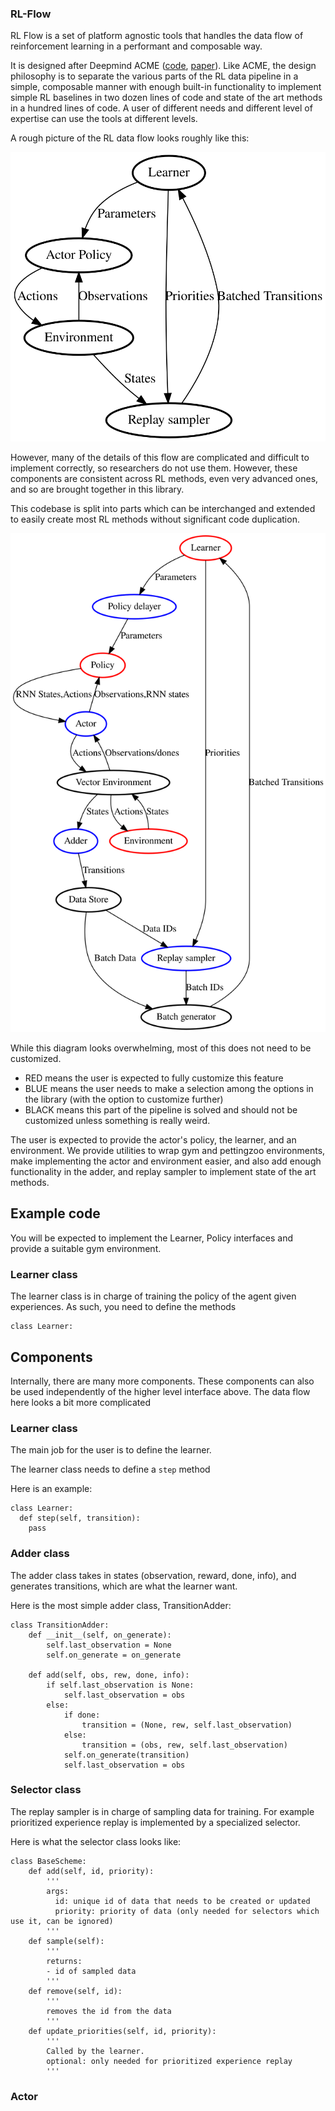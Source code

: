 ### RL-Flow

RL Flow is a set of platform agnostic tools that handles the data flow of reinforcement learning in a performant and composable way.

It is designed after Deepmind ACME ([code](https://github.com/deepmind/acme), [paper](https://arxiv.org/abs/2006.00979)).
Like ACME, the design philosophy is to separate the various parts of the RL data pipeline in a simple, composable manner with enough built-in functionality to implement simple RL baselines in two dozen lines of code and state of the art methods in a hundred lines of code. A user of different needs and different level of expertise can use the tools at different levels.

A rough picture of the RL data flow looks roughly like this:

![data flow](diagrams/dataflow.svg)

However, many of the details of this flow are complicated and difficult to implement correctly, so researchers do not use them. However, these components are consistent across RL methods, even very advanced ones, and so are brought together in this library.

This codebase is split into parts which can be interchanged and extended to easily create most RL methods without significant code duplication.

![internals](diagrams/internals.svg)

While this diagram looks overwhelming, most of this does not need to be customized.

* RED means the user is expected to fully customize this feature
* BLUE means the user needs to make a selection among the options in the library (with the option to customize further)
* BLACK means this part of the pipeline is solved and should not be customized unless something is really weird. 

The user is expected to provide the actor's policy, the learner, and an environment. We provide utilities to wrap gym and pettingzoo environments, make implementing the actor and environment easier, and also add enough functionality in the adder, and replay sampler to implement state of the art methods.


## Example code

You will be expected to implement the Learner, Policy interfaces and provide a suitable gym environment.

### Learner class

The learner class  is in charge of training the policy of the agent given experiences. As such, you need to define the methods

```
class Learner:

```

## Components

Internally, there are many more components. These components can also be used independently of the higher level interface above. The data flow here looks a bit more complicated

### Learner class

The main job for the user is to define the learner.

The learner class needs to define a `step` method

Here is an example:

```
class Learner:
  def step(self, transition):
    pass
```

### Adder class

The adder class takes in states (observation, reward, done, info), and generates transitions, which are what the learner want.

Here is the most simple adder class, TransitionAdder:

```
class TransitionAdder:
    def __init__(self, on_generate):
        self.last_observation = None
        self.on_generate = on_generate

    def add(self, obs, rew, done, info):
        if self.last_observation is None:
            self.last_observation = obs
        else:
            if done:
                transition = (None, rew, self.last_observation)
            else:
                transition = (obs, rew, self.last_observation)
            self.on_generate(transition)
            self.last_observation = obs
```



### Selector class

The replay sampler is in charge of sampling data for training. For example prioritized experience replay is implemented by a specialized selector.

Here is what the selector class looks like:

```
class BaseScheme:
    def add(self, id, priority):
        '''
        args:
          id: unique id of data that needs to be created or updated
          priority: priority of data (only needed for selectors which use it, can be ignored)
        '''
    def sample(self):
        '''
        returns:
        - id of sampled data
        '''
    def remove(self, id):
        '''
        removes the id from the data
        '''
    def update_priorities(self, id, priority):
        '''
        Called by the learner.
        optional: only needed for prioritized experience replay
        '''
```

### Actor

